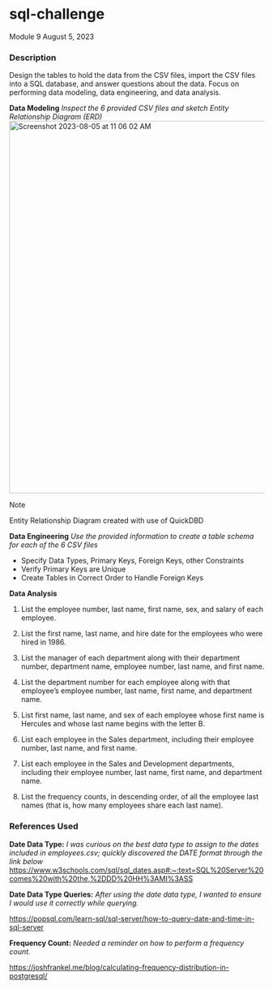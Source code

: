 # sql-challenge
Module 9
August 5, 2023

### Description
Design the tables to hold the data from the CSV files, import the CSV files into a SQL database, and answer questions about the data. Focus on performing data modeling, data engineering, and data analysis.

**Data Modeling**
*Inspect the 6 provided CSV files and sketch Entity Relationship Diagram (ERD)*
<img width="735" alt="Screenshot 2023-08-05 at 11 06 02 AM" src="https://github.com/alysaschoen/sql-challenge/assets/134309297/5d8e526f-88db-40f1-b83c-2599882330d6"> 

> [!NOTE]
> Entity Relationship Diagram created with use of QuickDBD
> 


**Data Engineering**
*Use the provided information to create a table schema for each of the 6 CSV files*
+ Specify Data Types, Primary Keys, Foreign Keys, other Constraints
+ Verify Primary Keys are Unique
+ Create Tables in Correct Order to Handle Foreign Keys


**Data Analysis**
1. List the employee number, last name, first name, sex, and salary of each employee.

2. List the first name, last name, and hire date for the employees who were hired in 1986.

3. List the manager of each department along with their department number, department name, employee number, last name, and first name.

4. List the department number for each employee along with that employee’s employee number, last name, first name, and department name.

5. List first name, last name, and sex of each employee whose first name is Hercules and whose last name begins with the letter B.

6. List each employee in the Sales department, including their employee number, last name, and first name.

7. List each employee in the Sales and Development departments, including their employee number, last name, first name, and department name.

8. List the frequency counts, in descending order, of all the employee last names (that is, how many employees share each last name).



### References Used

**Date Data Type:**
*I was curious on the best data type to assign to the dates included in employees.csv; quickly discovered the DATE format through the link below*
https://www.w3schools.com/sql/sql_dates.asp#:~:text=SQL%20Server%20comes%20with%20the,%2DDD%20HH%3AMI%3ASS

**Date Data Type Queries:**
*After using the date data type, I wanted to ensure I would use it correctly while querying.*

https://popsql.com/learn-sql/sql-server/how-to-query-date-and-time-in-sql-server

**Frequency Count:**
*Needed a reminder on how to perform a frequency count.*

https://joshfrankel.me/blog/calculating-frequency-distribution-in-postgresql/


  

